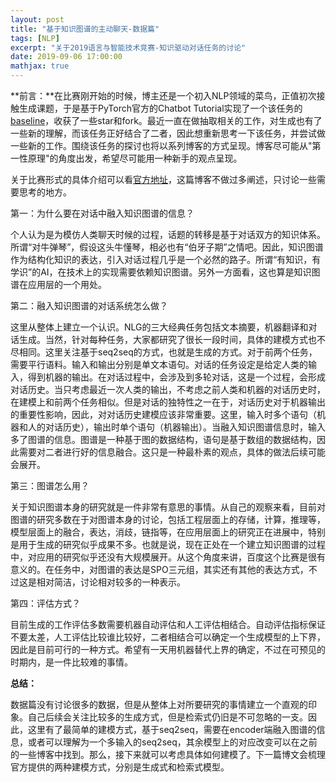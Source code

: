 ```yaml
---
layout: post
title: "基于知识图谱的主动聊天-数据篇"
tags: [NLP]
excerpt: "关于2019语言与智能技术竞赛-知识驱动对话任务的讨论"
date: 2019-09-06 17:00:00
mathjax: true
---
```


**前言：**在比赛刚开始的时候，博主还是一个初入NLP领域的菜鸟，正值初次接触生成课题，于是基于PyTorch官方的Chatbot Tutorial实现了一个该任务的[baseline](https://github.com/zhpmatrix/lic2019-competition)，收获了一些star和fork。最近一直在做抽取相关的工作，对生成也有了一些新的理解，而该任务正好结合了二者，因此想重新思考一下该任务，并尝试做一些新的工作。围绕该任务的探讨也将以系列博客的方式呈现。博客尽可能从"第一性原理"的角度出发，希望尽可能用一种新手的观点呈现。

关于比赛形式的具体介绍可以看[官方地址](http://lic2019.ccf.org.cn/talk)，这篇博客不做过多阐述，只讨论一些需要思考的地方。

第一：为什么要在对话中融入知识图谱的信息？

个人认为是为模仿人类聊天时候的过程，话题的转移是基于对话双方的知识体系。所谓“对牛弹琴”，假设这头牛懂琴，相必也有“伯牙子期”之情吧。因此，知识图谱作为结构化知识的表达，引入对话过程几乎是一个必然的路子。所谓“有知识，有学识”的AI，在技术上的实现需要依赖知识图谱。另外一方面看，这也算是知识图谱在应用层的一个用处。

第二：融入知识图谱的对话系统怎么做？

这里从整体上建立一个认识。NLG的三大经典任务包括文本摘要，机器翻译和对话生成。当然，针对每种任务，大家都研究了很长一段时间，具体的建模方式也不尽相同。这里关注基于seq2seq的方式，也就是生成的方式。对于前两个任务，需要平行语料。输入和输出分别是单文本语句。对话的任务设定是给定人类的输入，得到机器的输出。在对话过程中，会涉及到多轮对话，这是一个过程，会形成对话历史。当只考虑最近一次人类的输出，不考虑之前人类和机器的对话历史时，在建模上和前两个任务相似。但是对话的独特性之一在于，对话历史对于机器输出的重要性影响，因此，对对话历史建模应该非常重要。这里，输入时多个语句（机器和人的对话历史），输出时单个语句（机器输出）。当融入知识图谱信息时，输入多了图谱的信息。图谱是一种基于图的数据结构，语句是基于数组的数据结构，因此需要对二者进行好的信息融合。这只是一种最朴素的观点，具体的做法后续可能会展开。

第三：图谱怎么用？

关于知识图谱本身的研究就是一件非常有意思的事情。从自己的观察来看，目前对图谱的研究多数在于对图谱本身的讨论，包括工程层面上的存储，计算，推理等，模型层面上的融合，表达，消歧，链指等，在应用层面上的研究正在进展中，特别是用于生成的研究似乎成果不多。也就是说，现在正处在一个建立知识图谱的过程中，对应用的研究似乎还没有大规模展开。从这个角度来讲，百度这个比赛是很有意义的。在任务中，对图谱的表达是SPO三元组，其实还有其他的表达方式，不过这是相对简洁，讨论相对较多的一种表示。

第四：评估方式？

目前生成的工作评估多数需要机器自动评估和人工评估相结合。自动评估指标保证不要太差，人工评估比较谁比较好，二者相结合可以确定一个生成模型的上下界，因此是目前可行的一种方式。希望有一天用机器替代上界的确定，不过在可预见的时期内，是一件比较难的事情。

**总结：**

数据篇没有讨论很多的数据，但是从整体上对所要研究的事情建立一个直观的印象。自己后续会关注比较多的生成方式，但是检索式仍旧是不可忽略的一支。因此，这里有了最简单的建模方式，基于seq2seq，需要在encoder端融入图谱的信息，或者可以理解为一个多输入的seq2seq，其余模型上的对应改变可以在之前的一些博客中找到。那么，接下来就可以考虑具体如何建模了。下一篇博文会梳理官方提供的两种建模方式，分别是生成式和检索式模型。


